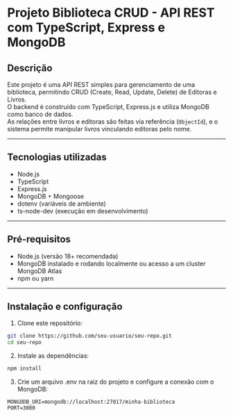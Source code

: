# Projeto Biblioteca CRUD - API REST com TypeScript, Express e MongoDB

## Descrição

Este projeto é uma API REST simples para gerenciamento de uma biblioteca, permitindo CRUD (Create, Read, Update, Delete) de Editoras e Livros.  
O backend é construído com TypeScript, Express.js e utiliza MongoDB como banco de dados.  
As relações entre livros e editoras são feitas via referência (`ObjectId`), e o sistema permite manipular livros vinculando editoras pelo nome.

---

## Tecnologias utilizadas

- Node.js
- TypeScript
- Express.js
- MongoDB + Mongoose
- dotenv (variáveis de ambiente)
- ts-node-dev (execução em desenvolvimento)

---

## Pré-requisitos

- Node.js (versão 18+ recomendada)
- MongoDB instalado e rodando localmente ou acesso a um cluster MongoDB Atlas
- npm ou yarn

---

## Instalação e configuração

1. Clone este repositório:

```bash
git clone https://github.com/seu-usuario/seu-repo.git
cd seu-repo
```

2. Instale as dependências:
```bash
npm install
```

3. Crie um arquivo .env na raiz do projeto e configure a conexão com o MongoDB:
```env
MONGODB_URI=mongodb://localhost:27017/minha-biblioteca
PORT=3000
```



